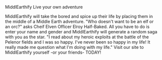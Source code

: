 MiddlEarthify
Live your own adventure

MiddlEarthify will take the bored and spice up their life by placing them in the middle of a Middle Earth adventure. "Who doesn't want to be an elf or an orc?" asks Cheif Elven Officer Elroy Half-Baked. All you have to do is enter your name and gender and MiddlEarthify will generate a random saga with you as the star. "I read about my heroic exploits at the battle of the Pelenor fields and I was so happy. I've never been so happy in my life! It really made me question what I'm doing with my life."
Visit our site to MiddlEarthify yourself -or your friends- TODAY!
